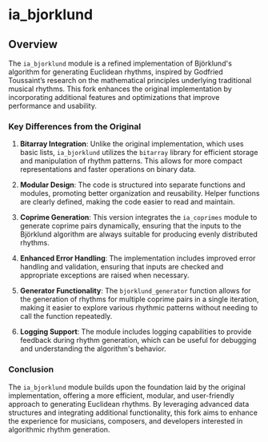 # ia_bjorklund

## Overview

The `ia_bjorklund` module is a refined implementation of Björklund's algorithm for generating Euclidean rhythms, inspired by Godfried Toussaint’s research on the mathematical principles underlying traditional musical rhythms. This fork enhances the original implementation by incorporating additional features and optimizations that improve performance and usability.

### Key Differences from the Original

1. **Bitarray Integration**: Unlike the original implementation, which uses basic lists, `ia_bjorklund` utilizes the `bitarray` library for efficient storage and manipulation of rhythm patterns. This allows for more compact representations and faster operations on binary data.

2. **Modular Design**: The code is structured into separate functions and modules, promoting better organization and reusability. Helper functions are clearly defined, making the code easier to read and maintain.

3. **Coprime Generation**: This version integrates the `ia_coprimes` module to generate coprime pairs dynamically, ensuring that the inputs to the Björklund algorithm are always suitable for producing evenly distributed rhythms.

4. **Enhanced Error Handling**: The implementation includes improved error handling and validation, ensuring that inputs are checked and appropriate exceptions are raised when necessary.

5. **Generator Functionality**: The `bjorklund_generator` function allows for the generation of rhythms for multiple coprime pairs in a single iteration, making it easier to explore various rhythmic patterns without needing to call the function repeatedly.

6. **Logging Support**: The module includes logging capabilities to provide feedback during rhythm generation, which can be useful for debugging and understanding the algorithm's behavior.

### Conclusion

The `ia_bjorklund` module builds upon the foundation laid by the original implementation, offering a more efficient, modular, and user-friendly approach to generating Euclidean rhythms. By leveraging advanced data structures and integrating additional functionality, this fork aims to enhance the experience for musicians, composers, and developers interested in algorithmic rhythm generation.
